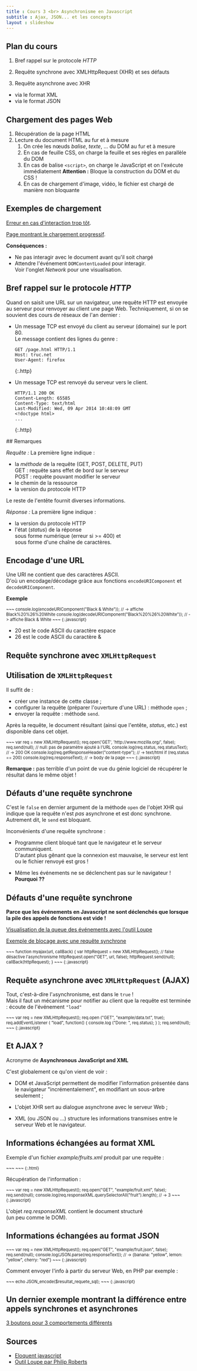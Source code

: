 ```yaml
---
title : Cours 3 <br> Asynchronisme en Javascript
subtitle : Ajax, JSON... et les concepts
layout : slideshow
---
```


<section>

## Plan du cours

1. Bref rappel sur le protocole *HTTP*

2. Requête synchrone avec XMLHttpRequest (XHR) et ses défauts

3. Requête asynchrone avec XHR
 - via le format XML
 - via le format JSON

</section>

<section>

## Chargement des pages Web

<!-- Reprendre le stack overflow
** Spécifique à Chrome - V8 ** ?
-->

1. Récupération de la page HTML
2. Lecture du document HTML au fur et à mesure
   1. On crée les nœuds *balise*, *texte*, ... du DOM au fur et à mesure
   2. En cas de feuille CSS, on charge la feuille et ses règles en parallèle du DOM
   3. En cas de balise `<script>`, on charge le JavaScript et on l'exécute immédiatement
      **Attention :** Bloque la construction du DOM et du CSS !
   4. En cas de chargement d'image, vidéo, le fichier est chargé de manière non bloquante

<!-- 

Impossibilité d'interagir avec un document si JavaScript est occupé (bloquant)

lier explication avec l'affichage Network de Chrome Voir "load event" de Eloquent JavaScript

Seulement un bout de JS peut s'exécuter en même temps. Donc n'importe quel
script, gestionnaire d'évènement, rafraîchissement de la page ... peut bloquer
la page Et les gestionaires d'évènements (et le rafraichissement de la page)
doive attendre que le script courant ai fini !

https://developer.chrome.com/devtools/docs/network#resource-network-timing
DOMContentLoad event marker ... 

http://stackoverflow.com/questions/1795438/load-and-execution-sequence-of-a-web-page 
http://wprof.cs.washington.edu/tests/
https://developers.google.com/web/fundamentals/performance/critical-rendering-path/
http://calendar.perfplanet.com/2012/deciphering-the-critical-rendering-path/
-->

</section>
<section>

## Exemples de chargement

<a href="{{site.baseurl}}/assets/DOMLoadingError.html">Erreur en cas d'interaction trop tôt</a>.

<a href="{{site.baseurl}}/assets/DOMLoading.html">Page montrant le chargement progressif</a>.

**Conséquences :**

* Ne pas interagir avec le document avant qu'il soit chargé
* Attendre l'événement `DOMContentLoaded` pour interagir.  
  Voir l'onglet *Network* pour une visualisation.


</section>


<section>

# Bref rappel sur le protocole *HTTP*

</section>
<section>

Quand on saisit une URL sur un navigateur, une requête HTTP est envoyée au serveur pour renvoyer au client une page Web. Techniquement, si on se souvient des cours de réseaux de l'an dernier :

 - Un message TCP  est envoyé du client au serveur (domaine) sur le port 80.  
Le message contient des lignes du genre :

   ~~~
   GET /page.html HTTP/1.1 
   Host: truc.net
   User-Agent: firefox
   ~~~
   {:.http}

 - Un message TCP est renvoyé du serveur vers le client.

   ~~~
   HTTP/1.1 200 OK
   Content-Length: 65585
   Content-Type: text/html
   Last-Modified: Wed, 09 Apr 2014 10:48:09 GMT
   <!doctype html>
   ...
   ~~~
   {:.http}

</section>
<section>
## Remarques

*Requête :* La première ligne indique :

- la *méthode* de la requête (GET, POST,
  DELETE, PUT)  
  GET : requête sans effet de bord sur le serveur  
  POST : requête pouvant modifier le serveur
- le chemin de la ressource 
- la version du protocole HTTP 
 
Le reste de l'entête fournit diverses informations.

*Réponse :* La première ligne indique :

- la version du protocole HTTP
- l'état (*status*) de la réponse  
  sous forme numérique (erreur si >= 400) et  
  sous forme d'une chaîne de caractères.

</section>
<section>

## Encodage d'une URL

Une URI ne contient que des caractères ASCII.  
D'où un encodage/décodage grâce aux fonctions `encodeURIComponent` et `decodeURIComponent`.

**Exemple**

<div style="font-size:80%">
~~~
console.log(encodeURIComponent("Black & White")); 
 // -> affiche Black%20%26%20White
console.log(decodeURIComponent("Black%20%26%20White")); 
 // -> affiche Black & White
~~~
{:.javascript}
</div>

- 20 est le code ASCII du caractère espace
- 26 est le code ASCII du caractère &

</section>
<section>

# Requête synchrone avec `XMLHttpRequest`

</section>
<section>

## Utilisation de `XMLHttpRequest`  
Il suffit de :  
- créer une instance de cette classe ;  
- configurer la requête (préparer l'ouverture d'une URL) : méthode `open` ;   
- envoyer la requête : méthode `send`.  

Après la requête, le document résultant (ainsi que l'entête, *status*, etc.) est disponible dans cet objet.

<div style="font-size:80%">
~~~
var req = new XMLHttpRequest();
req.open('GET', 'http://www.mozilla.org/', false); 
req.send(null); // null: pas de paramètre ajouté à l'URL
console.log(req.status, req.statusText); // -> 200 OK
console.log(req.getResponseHeader("content-type"); // -> text/html
if (req.status == 200)
   console.log(req.responseText); // -> body de la page
~~~
{:.javascript}
</div>

**Remarque :** pas terrible d'un point de vue du génie logiciel de récupérer le résultat dans le même objet !

</section>
<section>

## Défauts d'une requête synchrone

C'est le `false` en dernier argument de la méthode `open` de l'objet XHR qui indique que la requête n'est *pas* asynchrone 
et est donc synchrone.  
Autrement dit, le `send` est bloquant.

Inconvénients d'une requête synchrone :

- Programme client bloqué tant que le navigateur et le serveur communiquent.  
D'autant plus gênant que la connexion est mauvaise, le serveur est lent ou le fichier renvoyé est gros !

- Même les événements ne se déclenchent pas sur le navigateur ! **Pourquoi ??**

</section>
<section>

## Défauts d'une requête synchrone

**Parce que les événements en Javascript ne sont déclenchés que lorsque la pile des appels de fonctions est vide !**

[Visualisation de la queue des événements avec l'outil Loupe](http://latentflip.com/loupe/?code=JC5vbignYnV0dG9uJywgJ2NsaWNrJywgZnVuY3Rpb24gb25DbGljaygpIHsKICAgIHNldFRpbWVvdXQoZnVuY3Rpb24gdGltZXIoKSB7CiAgICAgICAgY29uc29sZS5sb2coJ1lvdSBjbGlja2VkIHRoZSBidXR0b24hJyk7ICAgIAogICAgfSwgMjAwMCk7Cn0pOwoKY29uc29sZS5sb2coIkhpISIpOwoKc2V0VGltZW91dChmdW5jdGlvbiB0aW1lb3V0KCkgewogICAgY29uc29sZS5sb2coIkNsaWNrIHRoZSBidXR0b24hIik7Cn0sIDUwMDApOwoKY29uc29sZS5sb2coIldlbGNvbWUgdG8gbG91cGUuIik7!!!PGJ1dHRvbj5DbGljayBtZSE8L2J1dHRvbj4%3D)

[Exemple de blocage avec une requête synchrone](http://www.lirmm.fr/~lebreton/PWCR/ExempleBlocageAJAX/)

<div style="font-size:80%">
~~~
function myajax(url, callBack) {
    var httpRequest = new XMLHttpRequest();
    // false désactive l'asynchronisme
    httpRequest.open("GET", url, false);
    httpRequest.send(null);
    callBack(httpRequest);
}
~~~
{:.javascript}
</div>
</section>
<section>

# Requête `a`synchrone avec `XMLHttpRequest` (AJAX)

</section>
<section>

Tout, c'est-à-dire l'`a`synchronisme, est dans le `true` !  
Mais il faut un mécanisme pour notifier au client que la requête est terminée : écoute de l'événement `"load"`

<div style="font-size:80%">
~~~
var req = new XMLHttpRequest(); 
req.open ("GET", "example/data.txt", true); 
req.addEventListener (
      "load", 
      function() { console.log ("Done: ", req.status); }
      );
req.send(null);
~~~
{:.javascript}
</div>

</section>
<section>

## Et AJAX ?

Acronyme de **Asynchronous JavaScript and XML**

C'est globalement ce qu'on vient de voir :

- DOM et JavaScript permettent de modifier l'information présentée dans le navigateur "incrémentalement",
en modifiant un sous-arbre seulement ;

- L'objet XHR sert au dialogue asynchrone avec le serveur Web ;

- XML (ou JSON ou ...) structure les informations transmises entre le serveur Web et le navigateur.

</section>
<section>

## Informations échangées au format XML

Exemple d'un fichier *example/fruits.xml* produit par une requête :

<div style="font-size:80%">
~~~
<fruits >
    <fruit name="banana" color="yellow"/> 
    <fruit name="lemon" color="yellow"/> 
    <fruit name="cherry" color="red"/>
</fruits>
~~~
{:.html}
</div>

Récupération de l'information :

<div style="font-size:80%">
~~~
var req = new XMLHttpRequest();
req.open("GET", "example/fruit.xml", false);
req.send(null); 
console.log(req.responseXML.querySelectorAll("fruit").length); 
// → 3
~~~
{:.javascript}
</div>

L'objet *req.responseXML* contient le document structuré  
(un peu comme le DOM).

</section>
<section>

## Informations échangées au format JSON

<div style="font-size:80%">
~~~
var req = new XMLHttpRequest();
req.open("GET", "example/fruit.json", false); 
req.send(null); 
console.log(JSON.parse(req.responseText));
// → {banana: "yellow", lemon: "yellow", cherry: "red"}
~~~
{:.javascript}
</div>

Comment envoyer l'info à partir du serveur Web, en PHP par exemple :

<div style="font-size:80%">
~~~
echo JSON_encode($resultat_requete_sql);
~~~
{:.javascript}
</div>

</section>
<section>

## Un dernier exemple montrant la différence entre appels synchrones et asynchrones

[3 boutons pour 3 comportements différents](http://www.lirmm.fr/~lebreton/PWCR/JavaScriptAsynchrone/)

</section>
<section>

## Sources

* [Eloquent javascript](http://fr.eloquentjavascript.net)
* [Outil Loupe par Philip Roberts](http://latentflip.com/loupe/?code=JC5vbignYnV0dG9uJywgJ2NsaWNrJywgZnVuY3Rpb24gb25DbGljaygpIHsKICAgIHNldFRpbWVvdXQoZnVuY3Rpb24gdGltZXIoKSB7CiAgICAgICAgY29uc29sZS5sb2coJ1lvdSBjbGlja2VkIHRoZSBidXR0b24hJyk7ICAgIAogICAgfSwgMjAwMCk7Cn0pOwoKY29uc29sZS5sb2coIkhpISIpOwoKc2V0VGltZW91dChmdW5jdGlvbiB0aW1lb3V0KCkgewogICAgY29uc29sZS5sb2coIkNsaWNrIHRoZSBidXR0b24hIik7Cn0sIDUwMDApOwoKY29uc29sZS5sb2coIldlbGNvbWUgdG8gbG91cGUuIik7!!!PGJ1dHRvbj5DbGljayBtZSE8L2J1dHRvbj4%3D)

</section>
<!--
<script>
// document.addEventListener("load",function() {Dz.play(); });
setTimeout(function () {Dz.play();}, 1500);
</script>
-->

<!--
Action de JavaScript pour réafficher la page 

Regarder aussi requestAnimationFrame (et repaint (loupe)), preventDefault, load event, debouncing (en td - 2 façons) et autres trucs exotiques

Sources :
Eloquent JavaScript (et pour les images)
You don't know JavaScript
Loupe (latentflip)
Stackoverflow pour chargement page (meilleure rèf ?)
-->
